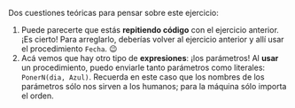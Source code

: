 Dos cuestiones teóricas para pensar sobre este ejercicio:

1. Puede parecerte que estás **repitiendo código** con el ejercicio anterior. ¡Es cierto! Para arreglarlo, deberías volver al ejercicio anterior y allí usar el procedimiento `Fecha`. :wink:
2. Acá vemos que hay otro tipo de **expresiones**: ¡los parámetros! Al **usar** un procedimiento, puedo enviarle tanto parámetros como literales: `PonerN(dia, Azul)`. Recuerda en este caso que los nombres de los parámetros sólo nos sirven a los humanos; para la máquina sólo importa el orden.

